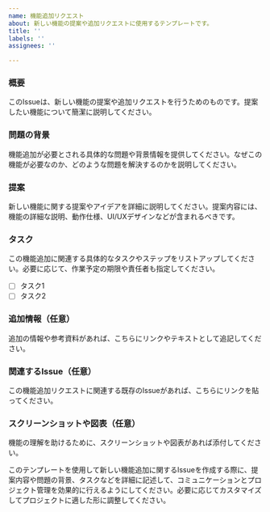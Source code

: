```yaml
---
name: 機能追加リクエスト
about: 新しい機能の提案や追加リクエストに使用するテンプレートです。
title: ''
labels: ''
assignees: ''

---
```


### 概要
このIssueは、新しい機能の提案や追加リクエストを行うためのものです。提案したい機能について簡潔に説明してください。

### 問題の背景
機能追加が必要とされる具体的な問題や背景情報を提供してください。なぜこの機能が必要なのか、どのような問題を解決するのかを説明してください。

### 提案
新しい機能に関する提案やアイデアを詳細に説明してください。提案内容には、機能の詳細な説明、動作仕様、UI/UXデザインなどが含まれるべきです。

### タスク
この機能追加に関連する具体的なタスクやステップをリストアップしてください。必要に応じて、作業予定の期限や責任者も指定してください。

- [ ] タスク1
- [ ] タスク2

### 追加情報（任意）
追加の情報や参考資料があれば、こちらにリンクやテキストとして追記してください。

### 関連するIssue（任意）
この機能追加リクエストに関連する既存のIssueがあれば、こちらにリンクを貼ってください。

### スクリーンショットや図表（任意）
機能の理解を助けるために、スクリーンショットや図表があれば添付してください。

このテンプレートを使用して新しい機能追加に関するIssueを作成する際に、提案内容や問題の背景、タスクなどを詳細に記述して、コミュニケーションとプロジェクト管理を効果的に行えるようにしてください。必要に応じてカスタマイズしてプロジェクトに適した形に調整してください。
